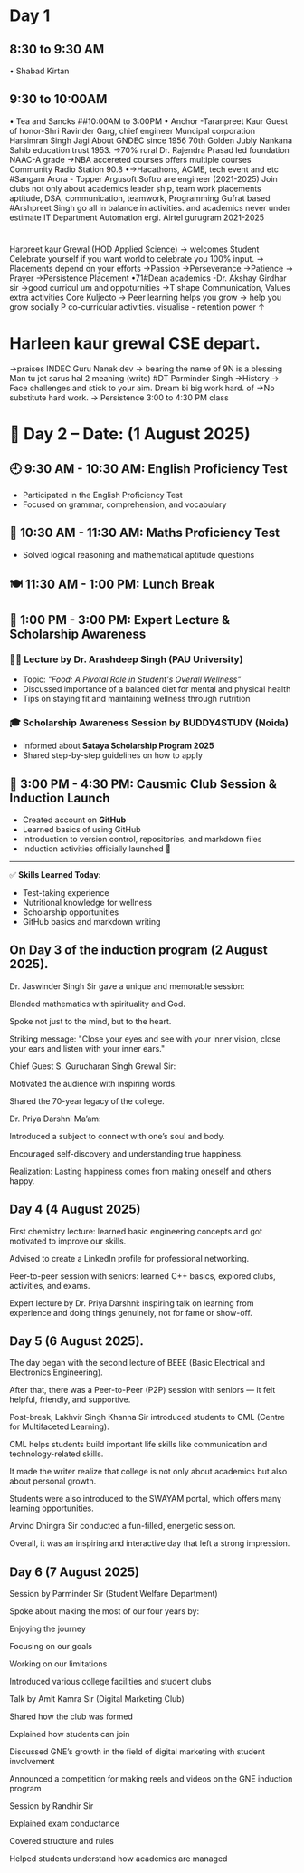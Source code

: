 # Day 1
## 8:30 to 9:30 AM
• Shabad Kirtan
## 9:30 to 10:00AM
• Tea and Sancks
##10:00AM to 3:00PM 
• Anchor -Taranpreet Kaur
Guest of  honor-Shri Ravinder Garg, chief engineer Muncipal corporation
Harsimran Singh Jagi
About GNDEC
since 1956
70th Golden Jubly
Nankana Sahib education trust 1953.
→70% rural
Dr. Rajendra Prasad led foundation
NAAC-A grade
→NBA accereted courses
offers multiple courses
Community Radio Station 90.8
•→Hacathons, ACME, tech event and etc
#Sangam Arora - Topper
Argusoft
Softro are engineer (2021-2025)
Join clubs
not only about academics leader ship, team work
placements
aptitude, DSA, communication, teamwork, Programming
Gufrat based
#Arshpreet Singh
go all in
balance in activities.
and academics
never under estimate
IT Department Automation ergi. Airtel gurugram
2021-2025
#
Harpreet kaur Grewal
(HOD Applied Science)
→
welcomes Student Celebrate yourself if you want world to celebrate you
100% input.
→ Placements depend on your efforts
→Passion
→Perseverance
→Patience
→ Prayer
→Persistence
Placement
•71#Dean academics -Dr. Akshay Girdhar sir
→good curricul um and oppoturnities
→T shape
Communication, Values extra activities
Core
Kuljecto
→ Peer learning helps you grow
→
help you grow socially P co-curricular activities.
visualise - retention power ↑
# Harleen kaur grewal CSE depart.
→praises INDEC
Guru Nanak dev 
→
bearing the name of 9N is a blessing
Man tu jot sarus hal
2
meaning (write)
#DT
Parminder Singh
→History
→ Face challenges and stick to your aim.
Dream bi big
work hard.
of →No substitute hard work.
→ Persistence
 3:00 to 4:30 PM class


 # 🌟 Day 2 – Date: (1 August 2025)

## 🕘 9:30 AM - 10:30 AM: English Proficiency Test  
- Participated in the English Proficiency Test  
- Focused on grammar, comprehension, and vocabulary  

## 🔢 10:30 AM - 11:30 AM: Maths Proficiency Test  
- Solved logical reasoning and mathematical aptitude questions  

## 🍽️ 11:30 AM - 1:00 PM: Lunch Break  

## 🧠 1:00 PM - 3:00 PM: Expert Lecture & Scholarship Awareness  
### 🧑‍🏫 Lecture by Dr. Arashdeep Singh (PAU University)  
- Topic: *"Food: A Pivotal Role in Student's Overall Wellness"*  
- Discussed importance of a balanced diet for mental and physical health  
- Tips on staying fit and maintaining wellness through nutrition  

### 🎓 Scholarship Awareness Session by BUDDY4STUDY (Noida)  
- Informed about **Sataya Scholarship Program 2025**  
- Shared step-by-step guidelines on how to apply  

## 🚀 3:00 PM - 4:30 PM: Causmic Club Session & Induction Launch  
- Created account on **GitHub**  
- Learned basics of using GitHub  
- Introduction to version control, repositories, and markdown files  
- Induction activities officially launched 🎉  

---

✅ **Skills Learned Today:**  
- Test-taking experience  
- Nutritional knowledge for wellness  
- Scholarship opportunities  
- GitHub basics and markdown writing

## On Day 3 of the induction program (2 August 2025).

Dr. Jaswinder Singh Sir gave a unique and memorable session:

Blended mathematics with spirituality and God.

Spoke not just to the mind, but to the heart.

Striking message: "Close your eyes and see with your inner vision, close your ears and listen with your inner ears."


Chief Guest S. Gurucharan Singh Grewal Sir:

Motivated the audience with inspiring words.

Shared the 70-year legacy of the college.


Dr. Priya Darshni Ma’am:

Introduced a subject to connect with one’s soul and body.

Encouraged self-discovery and understanding true happiness.

Realization: Lasting happiness comes from making oneself and others happy.



## Day 4 (4 August 2025)

First chemistry lecture: learned basic engineering concepts and got motivated to improve our skills.

Advised to create a LinkedIn profile for professional networking.

Peer-to-peer session with seniors: learned C++ basics, explored clubs, activities, and exams.

Expert lecture by Dr. Priya Darshni: inspiring talk on learning from experience and doing things genuinely, not for fame or show-off.


## Day 5  (6 August 2025).

The day began with the second lecture of BEEE (Basic Electrical and Electronics Engineering).

After that, there was a Peer-to-Peer (P2P) session with seniors — it felt helpful, friendly, and supportive.

Post-break, Lakhvir Singh Khanna Sir introduced students to CML (Centre for Multifaceted Learning).

CML helps students build important life skills like communication and technology-related skills.

It made the writer realize that college is not only about academics but also about personal growth.


Students were also introduced to the SWAYAM portal, which offers many learning opportunities.

Arvind Dhingra Sir conducted a fun-filled, energetic session.

Overall, it was an inspiring and interactive day that left a strong impression.



## Day 6 (7 August 2025)

Session by Parminder Sir (Student Welfare Department)

Spoke about making the most of our four years by:

Enjoying the journey

Focusing on our goals

Working on our limitations


Introduced various college facilities and student clubs


Talk by Amit Kamra Sir (Digital Marketing Club)

Shared how the club was formed

Explained how students can join

Discussed GNE’s growth in the field of digital marketing with student involvement

Announced a competition for making reels and videos on the GNE induction program


Session by Randhir Sir

Explained exam conductance

Covered structure and rules

Helped students understand how academics are managed








 
